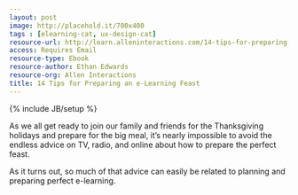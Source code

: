 ```yaml
---
layout: post
image: http://placehold.it/700x400
tags : [elearning-cat, ux-design-cat]
resource-url: http://learn.alleninteractions.com/14-tips-for-preparing-an-elearning-feas
access: Requires Email
resource-type: Ebook
resource-author: Ethan Edwards
resource-org: Allen Interactions
title: 14 Tips for Preparing an e-Learning Feast
---
```

{% include JB/setup %}

As we all get ready to join our family and friends for the Thanksgiving holidays and prepare for the big meal, it’s nearly impossible to avoid the endless advice on TV, radio, and online about how to prepare the perfect feast.

As it turns out, so much of that advice can easily be related to planning and preparing perfect e-learning.
